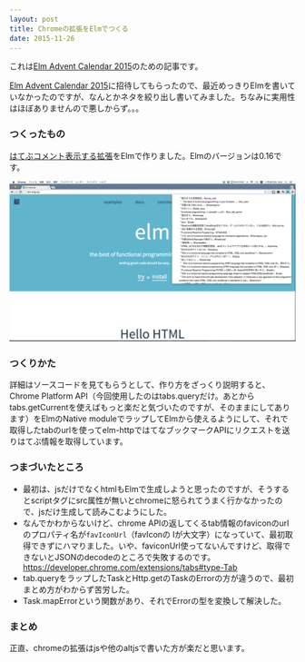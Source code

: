 ```yaml
---
layout: post
title: Chromeの拡張をElmでつくる
date: 2015-11-26
---
```


これは[Elm Advent Calendar 2015](http://qiita.com/advent-calendar/2015/elm)のための記事です。

[Elm Advent Calendar 2015](http://qiita.com/advent-calendar/2015/elm)に招待してもらったので、最近めっきりElmを書いていなかったのですが、なんとかネタを絞り出し書いてみました。ちなみに実用性はほぼありませんので悪しからず。。。

### つくったもの
[はてぶコメント表示する拡張](https://github.com/suzuki-shin/chrome_ext_elm/)をElmで作りました。Elmのバージョンは0.16です。

![SS](https://raw.githubusercontent.com/suzuki-shin/chrome_ext_elm/master/chrome_ext_elm_screen_shot.png)

### つくりかた
詳細はソースコードを見てもらうとして、作り方をざっくり説明すると、Chrome Platform API（今回使用したのはtabs.queryだけ。あとからtabs.getCurrentを使えばもっと楽だと気づいたのですが、そのままにしてあります）をElmのNative moduleでラップしてElmから使えるようにして、それで取得したtabのurlを使ってelm-httpではてなブックマークAPIにリクエストを送りはてぶ情報を取得しています。

### つまづいたところ
* 最初は、jsだけでなくhtmlもElmで生成しようと思ったのですが、そうするとscriptタグにsrc属性が無いとchromeに怒られてうまく行かなかったので、jsだけ生成して読みこむようにした。
* なんでかわからないけど、chrome APIの返してくるtab情報のfaviconのurlのプロパティ名が`favIconUrl`（favIconの Iが大文字）になっていて、最初取得できずにハマりました。いや、faviconUrl使ってないんですけど、取得できないとJSONのdecodeのところで失敗するのです。https://developer.chrome.com/extensions/tabs#type-Tab
* tab.queryをラップしたTaskとHttp.getのTaskのErrorの方が違うので、最初まとめ方がわからず苦労した。
 * Task.mapErrorという関数があり、それでErrorの型を変換して解決した。

### まとめ
正直、chromeの拡張はjsや他のaltjsで書いた方が楽だと思います。


